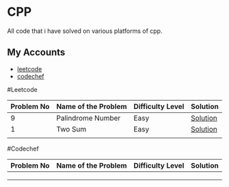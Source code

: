 # CPP

All code that i have solved on various platforms of cpp.


## My Accounts

 - [leetcode](https://leetcode.com/AbhishekBhonde/)
 - [codechef](https://www.codechef.com/users/abhishek_765)

 
 #Leetcode
 
|Problem No   | Name of the Problem  | Difficulty Level  |  Solution |   
|---|---|---|---|
|   9 | Palindrome Number | Easy | [Solution](https://github.com/abhishekbhonde/Leetcode-Codechef/tree/main/Palindrome%20Number)  |   
| 1 | Two Sum  |  Easy |   [Solution](https://github.com/abhishekbhonde/Leetcode-Codechef/tree/main/Two%20Sum) |
|   |   |   |   |   



#Codechef


 
|Problem No   | Name of the Problem  | Difficulty Level  |  Solution |   
|---|---|---|---|
|  |  |   |   |   
|   |   |   |   |  
|   |   |   |   |   
